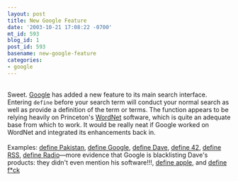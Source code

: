 ```yaml
---
layout: post
title: New Google Feature
date: '2003-10-21 17:08:22 -0700'
mt_id: 593
blog_id: 1
post_id: 593
basename: new-google-feature
categories:
- google
---
```

<br />Sweet. <a href="http://www.google.com/">Google</a> has added a new feature to its main search interface. Entering <code>define</code> before your search term will conduct your normal search as well as provide a definition of the term or terms. The function appears to be relying heavily on Princeton's <a href="http://www.cogsci.princeton.edu/~wn/">WordNet</a> software, which is quite an adequate base from which to work. It would be really neat if Google worked on WordNet and integrated its enhancements back in.<br /><br />Examples: <a href="http://www.google.com/search?q=define+pakistan">define Pakistan</a>, <a href="http://www.google.com/search?q=define+google">define Google</a>, <a href="http://www.google.com/search?q=define+dave" title="Sure to piss off Dave Winer!">define Dave</a>, <a href="http://www.google.com/search?q=define+42">define 42</a>, <a href="http://www.google.com/search?q=define+rss" title="Something else that will piss off Dave">define RSS</a>, <a href="http://www.google.com/search?q=define+radio">define Radio</a>&#x2014;more evidence that Google is blacklisting Dave's products: they didn't even mention his software!!!, <a href="http://www.google.com/search?q=define+apple">define apple</a>, and <a href="http://www.google.com/search?q=define+fuck">define f*ck</a><br /><br /><br />
